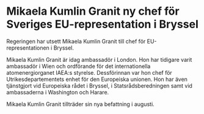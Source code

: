 # Mikaela Kumlin Granit ny chef för Sveriges EU-representation i Bryssel

Regeringen har utsett Mikaela Kumlin Granit till chef för EU-representationen i Bryssel.

Mikaela Kumlin Granit är idag ambassadör i London. Hon har tidigare varit ambassadör i Wien och ordförande för det internationella atomenergiorganet IAEA:s styrelse. Dessförinnan var hon chef för Utrikesdepartementets enhet för den Europeiska unionen. Hon har även tjänstgjort vid Europeiska rådet i Bryssel, i Statsrådsberedningen samt vid ambassaderna i Washington och Harare.

Mikaela Kumlin Granit tillträder sin nya befattning i augusti.
